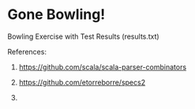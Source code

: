 # Gone Bowling!
Bowling Exercise with Test Results (results.txt)

References:

1. https://github.com/scala/scala-parser-combinators

2. https://github.com/etorreborre/specs2

3. 
